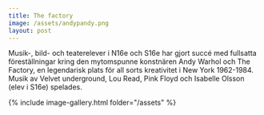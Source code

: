 ```yaml
---
title: The factory
image: /assets/andypandy.png
layout: post
---
```


Musik-, bild- och teaterelever i N16e och S16e har gjort succé med fullsatta föreställningar kring den mytomspunne konstnären Andy Warhol och The Factory, 
en legendarisk plats för all sorts kreativitet i New York 1962-1984.
Musik av Velvet underground, Lou Read, Pink Floyd och Isabelle Olsson (elev i S16e) spelades.

{% include image-gallery.html folder="/assets" %}

